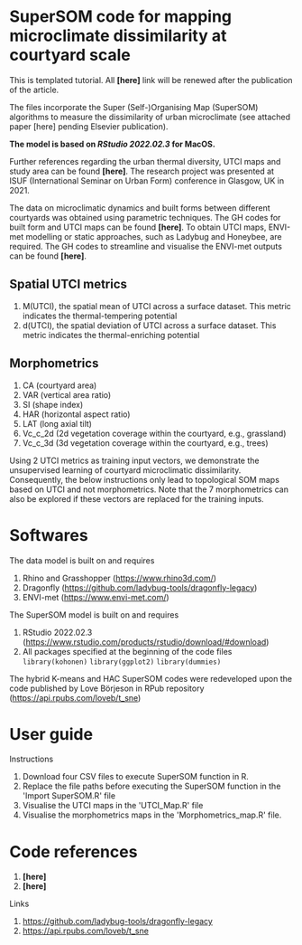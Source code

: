 # SuperSOM code for mapping microclimate dissimilarity at courtyard scale

This is templated tutorial. All **[here]** link will be renewed after the publication of the article.

The files incorporate the Super (Self-)Organising Map (SuperSOM) algorithms to measure the dissimilarity of urban microclimate (see attached paper [here] pending Elsevier publication).

**The model is based on _RStudio 2022.02.3_ for MacOS.**

Further references regarding the urban thermal diversity, UTCI maps and study area can be found **[here]**. The research project was presented at ISUF (International Seminar on Urban Form) conference in Glasgow, UK in 2021.

The data on microclimatic dynamics and built forms between different courtyards was obtained using parametric techniques. The GH codes for built form and UTCI maps can be found **[here]**. To obtain UTCI maps, ENVI-met modelling or static approaches, such as Ladybug and Honeybee, are required. The GH codes to streamline and visualise the ENVI-met outputs can be found **[here]**.

## Spatial UTCI metrics

1. M(UTCI), the spatial mean of UTCI across a surface dataset. This metric indicates the thermal-tempering potential
3. d(UTCI), the spatial deviation of UTCI across a surface dataset. This metric indicates the thermal-enriching potential

## Morphometrics

1. CA (courtyard area)
2. VAR (vertical area ratio)
3. SI (shape index)
4. HAR (horizontal aspect ratio)
5. LAT (long axial tilt)
6. Vc_c_2d (2d vegetation coverage within the courtyard, e.g., grassland)
7. Vc_c_3d (3d vegetation coverage within the courtyard, e.g., trees)

Using 2 UTCI metrics as training input vectors, we demonstrate the unsupervised learning of courtyard microclimatic dissimilarity. Consequently, the below instructions only lead to topological SOM maps based on UTCI and not morphometrics. Note that the 7 morphometrics can also be explored if these vectors are replaced for the training inputs.

# Softwares
The data model is built on and requires

1. Rhino and Grasshopper (https://www.rhino3d.com/)
3. Dragonfly (https://github.com/ladybug-tools/dragonfly-legacy)
4. ENVI-met (https://www.envi-met.com/)

The SuperSOM model is built on and requires

1. RStudio 2022.02.3 (https://www.rstudio.com/products/rstudio/download/#download)
2. All packages specified at the beginning of the code files
   `library(kohonen)`
   `library(ggplot2)`
   `library(dummies)`

The hybrid K-means and HAC SuperSOM codes were redeveloped upon the code published by Love Börjeson in RPub repository (https://api.rpubs.com/loveb/t_sne)

# User guide

Instructions

1. Download four CSV files to execute SuperSOM function in R.
3. Replace the file paths before executing the SuperSOM function in the 'Import SuperSOM.R' file
4. Visualise the UTCI maps in the 'UTCI_Map.R' file
5. Visualise the morphometrics maps in the 'Morphometrics_map.R' file. 

# Code references
1. **[here]**
2. **[here]**


Links

1. https://github.com/ladybug-tools/dragonfly-legacy
2. https://api.rpubs.com/loveb/t_sne
